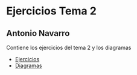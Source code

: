 # Ejercicios Tema 2
## Antonio Navarro
Contiene los ejercicios del tema 2 y los diagramas
- [Ejercicios](./src/ejercicios)
- [Diagramas](./diagramas)
